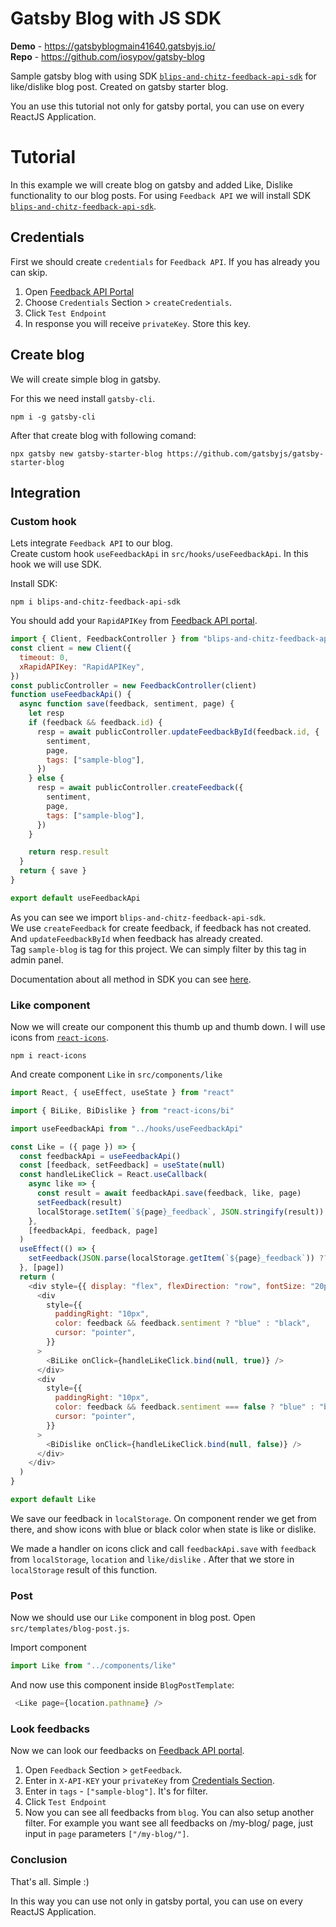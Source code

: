 # Gatsby Blog with JS SDK

**Demo** - https://gatsbyblogmain41640.gatsbyjs.io/   
**Repo** - https://github.com/iosypov/gatsby-blog

Sample gatsby blog with using SDK [`blips-and-chitz-feedback-api-sdk`](https://www.npmjs.com/package/blips-and-chitz-feedback-api-sdk) for like/dislike blog post.
Created on gatsby starter blog.

You an use this tutorial not only for gatsby portal, you can use on every ReactJS Application.


# Tutorial 

In this example we will create blog on gatsby and added Like, Dislike functionality to our blog posts. For using `Feedback API` we will install SDK [`blips-and-chitz-feedback-api-sdk`](https://www.npmjs.com/package/blips-and-chitz-feedback-api-sdk).

## Credentials

First we should create `credentials` for `Feedback API`. If you has already you can skip.

1. Open [Feedback API Portal](https://rapidapi.com/blips-and-chitz-blips-and-chitz-default/api/feedback-api5)
1. Choose `Credentials` Section > `createCredentials`.
1. Click `Test Endpoint`
1. In response you will receive `privateKey`. Store this key.

## Create blog
We will create simple blog in gatsby. 

For this we need install `gatsby-cli`.

```
npm i -g gatsby-cli
```

After that create blog with following comand:

```
npx gatsby new gatsby-starter-blog https://github.com/gatsbyjs/gatsby-starter-blog
```

## Integration

### Custom hook
Lets integrate `Feedback API` to our blog.  
Create custom hook `useFeedbackApi` in `src/hooks/useFeedbackApi`. In this hook we will use SDK.

Install SDK:

```
npm i blips-and-chitz-feedback-api-sdk
```

You should add your `RapidAPIKey` from [Feedback API portal](https://rapidapi.com/blips-and-chitz-blips-and-chitz-default/api/feedback-api5).

```js
import { Client, FeedbackController } from "blips-and-chitz-feedback-api-sdk"
const client = new Client({
  timeout: 0,
  xRapidAPIKey: "RapidAPIKey",
})
const publicController = new FeedbackController(client)
function useFeedbackApi() {
  async function save(feedback, sentiment, page) {
    let resp
    if (feedback && feedback.id) {
      resp = await publicController.updateFeedbackById(feedback.id, {
        sentiment,
        page,
        tags: ["sample-blog"],
      })
    } else {
      resp = await publicController.createFeedback({
        sentiment,
        page,
        tags: ["sample-blog"],
      })
    }

    return resp.result
  }
  return { save }
}

export default useFeedbackApi

```

As you can see we import `blips-and-chitz-feedback-api-sdk`.  
We use `createFeedback` for create feedback, if feedback has not created. And `updateFeedbackById` when feedback has already created.  
Tag `sample-blog` is tag for this project. We can simply filter by this tag in admin panel.

Documentation about all method in SDK you can see [here](https://iosypov.github.io/feedback-api-sdk/).

### Like component

Now we will create our component this thumb up and thumb down. I will use icons from [`react-icons`](https://react-icons.github.io/).

```
npm i react-icons
```

And create component `Like` in `src/components/like`

```js
import React, { useEffect, useState } from "react"

import { BiLike, BiDislike } from "react-icons/bi"

import useFeedbackApi from "../hooks/useFeedbackApi"

const Like = ({ page }) => {
  const feedbackApi = useFeedbackApi()
  const [feedback, setFeedback] = useState(null)
  const handleLikeClick = React.useCallback(
    async like => {
      const result = await feedbackApi.save(feedback, like, page)
      setFeedback(result)
      localStorage.setItem(`${page}_feedback`, JSON.stringify(result))
    },
    [feedbackApi, feedback, page]
  )
  useEffect(() => {
    setFeedback(JSON.parse(localStorage.getItem(`${page}_feedback`)) ?? null)
  }, [page])
  return (
    <div style={{ display: "flex", flexDirection: "row", fontSize: "20px" }}>
      <div
        style={{
          paddingRight: "10px",
          color: feedback && feedback.sentiment ? "blue" : "black",
          cursor: "pointer",
        }}
      >
        <BiLike onClick={handleLikeClick.bind(null, true)} />
      </div>
      <div
        style={{
          paddingRight: "10px",
          color: feedback && feedback.sentiment === false ? "blue" : "black",
          cursor: "pointer",
        }}
      >
        <BiDislike onClick={handleLikeClick.bind(null, false)} />
      </div>
    </div>
  )
}

export default Like
```
We save our feedback in `localStorage`. On component render we get from there, and show icons with blue or black color when state is like or dislike.

We made a handler on icons click and call `feedbackApi.save` with `feedback` from `localStorage`, `location` and `like/dislike` . After that we store in `localStorage` result of this function.

### Post

Now we should use our `Like` component in blog post. Open `src/templates/blog-post.js`.

Import component

```js
import Like from "../components/like"
```

And now use this component inside `BlogPostTemplate`:

```js
 <Like page={location.pathname} />
```

### Look feedbacks

Now we can look our feedbacks on [Feedback API portal](https://rapidapi.com/blips-and-chitz-blips-and-chitz-default/api/feedback-api5).

1. Open `Feedback` Section > `getFeedback`.
1. Enter in `X-API-KEY` your `privateKey` from [Credentials Section](#credentials).
1. Enter in `tags` - `["sample-blog"]`. It's for filter.
1. Click `Test Endpoint`
1. Now you can see all feedbacks from `blog`. You can also setup another filter. For example you want see all feedbacks on /my-blog/ page, just input in `page` parameters `["/my-blog/"]`.

### Conclusion

That's all. Simple :)

In this way you can use not only in gatsby portal, you can use on every ReactJS Application.
